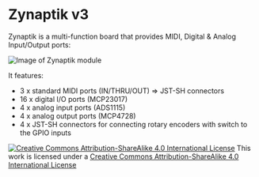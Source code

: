 # Zynaptik v3

Zynaptik is a multi-function board that provides MIDI, Digital & Analog Input/Output ports:

![Image of Zynaptik module](https://github.com/zynthian/zynthian-hw/blob/master/Zynaptik_v3/doc/zynaptik_v3_render_01.png)

It features:

+ 3 x standard MIDI ports (IN/THRU/OUT) => JST-SH connectors
+ 16 x digital I/O ports (MCP23017)
+ 4 x analog input ports (ADS1115)
+ 4 x analog output ports (MCP4728)
+ 4 x JST-SH connectors for connecting rotary encoders with switch to the GPIO inputs

[![Creative Commons Attribution-ShareAlike 4.0 International License](https://upload.wikimedia.org/wikipedia/commons/f/f3/CC-BY-SA_3_icon_88x31.png)](
http://creativecommons.org/licenses/by-sa/4.0/)
This work is licensed under a [Creative Commons Attribution-ShareAlike 4.0 International License](http://creativecommons.org/licenses/by-sa/4.0/)
